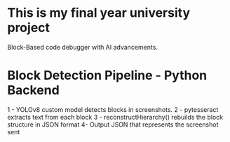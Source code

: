 # This is my final year university project 

Block-Based code debugger with AI advancements.


# Block Detection Pipeline - Python Backend

1 - YOLOv8 custom model detects blocks in screenshots.
2 - pytesseract extracts text from each block
3 - reconstructHierarchy() rebuilds the block structure in JSON format
4-  Output JSON that represents the screenshot sent
